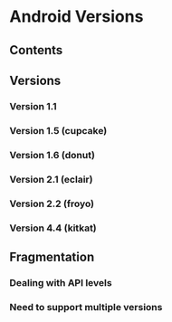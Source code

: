 # Android Versions
## Contents
## Versions
### Version 1.1
### Version 1.5 (cupcake)
### Version 1.6 (donut)
### Version 2.1 (eclair)
### Version 2.2 (froyo)
### Version 4.4 (kitkat)
## Fragmentation
### Dealing with API levels
### Need to support multiple versions
